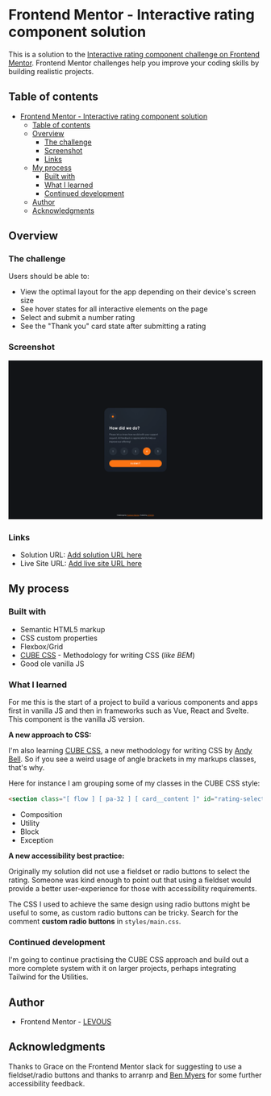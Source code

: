 # Frontend Mentor - Interactive rating component solution

This is a solution to the [Interactive rating component challenge on Frontend Mentor](https://www.frontendmentor.io/challenges/interactive-rating-component-koxpeBUmI). Frontend Mentor challenges help you improve your coding skills by building realistic projects.

## Table of contents

- [Frontend Mentor - Interactive rating component solution](#frontend-mentor---interactive-rating-component-solution)
  - [Table of contents](#table-of-contents)
  - [Overview](#overview)
    - [The challenge](#the-challenge)
    - [Screenshot](#screenshot)
    - [Links](#links)
  - [My process](#my-process)
    - [Built with](#built-with)
    - [What I learned](#what-i-learned)
    - [Continued development](#continued-development)
  - [Author](#author)
  - [Acknowledgments](#acknowledgments)



## Overview

### The challenge

Users should be able to:

- View the optimal layout for the app depending on their device's screen size
- See hover states for all interactive elements on the page
- Select and submit a number rating
- See the "Thank you" card state after submitting a rating

### Screenshot

![](./screenshot.png)

### Links

- Solution URL: [Add solution URL here](https://your-solution-url.com)
- Live Site URL: [Add live site URL here](https://squaredindex.github.io/interactive-rating-component/)

## My process

### Built with

- Semantic HTML5 markup
- CSS custom properties
- Flexbox/Grid
- [CUBE CSS](https://cube.fyi/) - Methodology for writing CSS (*like BEM*)
- Good ole vanilla JS

### What I learned

For me this is the start of a project to build a various components and apps first in vanilla JS and then in frameworks such as Vue, React and Svelte. This component is the vanilla JS version.

**A new approach to CSS:**

I'm also learning [CUBE CSS](https://cube.fyi/), a new methodology for writing CSS by [Andy Bell](https://twitter.com/piccalilli_). So if you see a weird usage of angle brackets in my markups classes, that's why.

Here for instance I am grouping some of my classes in the CUBE CSS style:
```html
<section class="[ flow ] [ pa-32 ] [ card__content ]" id="rating-select">
```

- Composition
- Utility
- Block
- Exception

**A new accessibility best practice:**

Originally my solution did not use a fieldset or radio buttons to select the rating. Someone was kind enough to point out that using a fieldset would provide a better user-experience for those with accessibility requirements.

The CSS I used to achieve the same design using radio buttons might be useful to some, as custom radio buttons can be tricky. Search for the comment **custom radio buttons** in `styles/main.css`.



### Continued development

I'm going to continue practising the CUBE CSS approach and build out a more complete system with it on larger projects, perhaps integrating Tailwind for the Utilities.


## Author

- Frontend Mentor - [LEVOUS](https://www.frontendmentor.io/profile/squaredindex)


## Acknowledgments

Thanks to Grace on the Frontend Mentor slack for suggesting to use a fieldset/radio buttons and thanks to arranrp and [Ben Myers](https://benmyers.dev/) for some further accessibility feedback.

